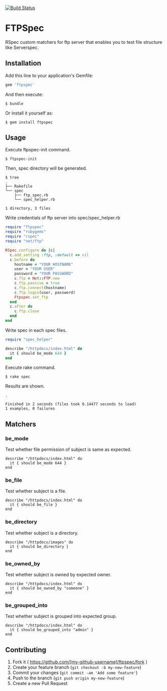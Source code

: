 [![Build Status](https://travis-ci.org/suzuki86/ftpspec.svg?branch=master)](https://travis-ci.org/suzuki86/ftpspec)

# FTPSpec

RSpec custom matchers for ftp server that enables you to test file structure like Serverspec.

## Installation

Add this line to your application's Gemfile:

```ruby
gem 'ftpspec'
```

And then execute:

```
$ bundle
```

Or install it yourself as:

```
$ gem install ftpspec
```

## Usage

Execute ftpspec-init command.

```
$ ftpspec-init
```

Then, spec directory will be generated.

```
$ tree
.
├── Rakefile
└── spec
    ├── ftp_spec.rb
    └── spec_helper.rb

1 directory, 3 files
```

Write credentials of ftp server into spec/spec_helper.rb

```ruby
require "ftpspec"
require "rubygems"
require "rspec"
require "net/ftp"

RSpec.configure do |c| 
  c.add_setting :ftp, :default => nil 
  c.before do
    hostname = "YOUR HOSTNAME"
    user = "YOUR USER"
    password = "YOUR PASSWORD"
    c.ftp = Net::FTP.new
    c.ftp.passive = true
    c.ftp.connect(hostname)
    c.ftp.login(user, password)
    Ftpspec.set_ftp
  end 
  c.after do
    c.ftp.close
  end 
end
```

Write spec in each spec files.

```ruby
require "spec_helper"

describe "/httpdocs/index.html" do
  it { should be_mode 644 }
end
```

Execute rake command.

```
$ rake spec
```

Results are shown.

```
.

Finished in 2 seconds (files took 0.14477 seconds to load)
1 examples, 0 failures
```

## Matchers

### be_mode

Test whether file permission of subject is same as expected.

```
describe "/httpdocs/index.html" do
  it { should be_mode 644 }
end
```

### be_file

Test whether subject is a file.

```
describe "/httpdocs/index.html" do
  it { should be_file }
end
```

### be_directory

Test whether subject is a directory.

```
describe "/httpdocs/images" do
  it { should be_directory }
end
```

### be_owned_by

Test whether subject is owned by expected owner.

```
describe "/httpdocs/index.html" do
  it { should be_owned_by "someone" }
end
```

### be_grouped_into

Test whether subject is grouped into expected group.

```
describe "/httpdocs/index.html" do
  it { should be_grouped_into "admin" }
end
```

## Contributing

1. Fork it ( https://github.com/[my-github-username]/ftpspec/fork )
2. Create your feature branch (`git checkout -b my-new-feature`)
3. Commit your changes (`git commit -am 'Add some feature'`)
4. Push to the branch (`git push origin my-new-feature`)
5. Create a new Pull Request
